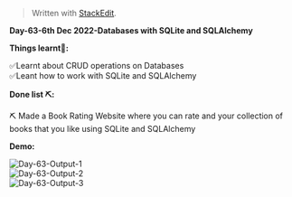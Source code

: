 ﻿<!DOCTYPE html>
<html>

<head>
  <meta charset="utf-8">
  <meta name="viewport" content="width=device-width, initial-scale=1.0">
  <link rel="stylesheet" href="https://stackedit.io/style.css" />
</head>

<body class="stackedit">
  <div class="stackedit__html"><blockquote>
<p>Written with <a href="https://stackedit.io/">StackEdit</a>.</p>
</blockquote>
<p><strong>Day-63-6th Dec 2022-Databases with SQLite and SQLAlchemy</strong></p>
<p><strong>Things learnt📝:</strong></p>
<p>✅Learnt about CRUD operations on Databases<br>
✅Leant how to work with SQLite and SQLAlchemy</p>
<p><strong>Done list ⛏️:</strong></p>
<p>⛏️ Made a Book Rating Website where you can rate and your collection of books that you like using SQLite and SQLAlchemy</p>
<p><strong>Demo:</strong></p>
<p><img src="https://i.imgur.com/2wHTLLA.png" alt="Day-63-Output-1"><br>
<img src="https://i.imgur.com/OsuF4AX.png" alt="Day-63-Output-2"><br>
<img src="https://i.imgur.com/RCFVUOg.png" alt="Day-63-Output-3"></p>
</div>
</body>

</html>
